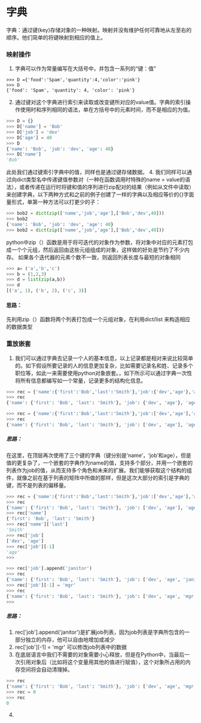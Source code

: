 # 字典
字典：通过键(key)存储对象的一种映射。映射并没有维护任何可靠地从左至右的顺序。他们简单的将键映射到相应的值上。
### 映射操作
1. 字典可以作为常量编写在大括号中，并包含一系列的“键：值”
```pthon
>>> D ={'food':'Spam','quantity':4,'color':'pink'}
>>> D
{'food': 'Spam', 'quantity': 4, 'color': 'pink'}
```
2. 通过键对这个字典进行索引来读取或改变键所对应的value值。字典的索引操作使用时和序列相同的语法，单在方括号中的元素时间，而不是相应的为值。
```python
>>> D = {}
>>> D['name'] = 'Bob'
>>> D['job'] = 'dev'
>>> D['age'] = 40
>>> D
{'name': 'Bob', 'job': 'dev', 'age': 40}
>>> D['name']
'Bob'
```
此处我们通过键索引字典中的值，同样也是通过键存储数据。
4. 我们同样可以通过向dict类型名中传递键值参数对（一种在函数调用时特殊的name = value的语法），或者传递在运行时将键和值的序列进行zip配对的结果（例如从文件中读取）来创建字典，以下两种方式和之前的例子创建了一样的字典以及相应等价的{}字面量形式，单第一种方法可以打更少的子：
```python
>>> bob2 = dict(zip(['name','job','age'],['Bob','dev',40]))
>>> bob2
{'name': 'Bob', 'job': 'dev', 'age': 40}
>>> bob2 = dict(zip(['name','job','age'],['Bob','dev',40]))
```
python中zip（）函数是用于将可迭代的对象作为参数，将对象中对应的元素打包成一个个元组，然后返回由这些元组组成的对象，这样做的好处是节约了不少内存。
如果各个迭代器的元素个数不一致，则返回列表长度与最短的对象相同
```python
>>> a= ('a','b','c')
>>> b = (1,2,3)
>>> d = list(zip(a,b))
>>> d
[('a', 1), ('b', 2), ('c', 3)]
```
#### 思路：
先利用zip（）函数将两个列表打包成一个元组对象，在利用dict/list 来构造相应的数据类型
### 重放嵌套
1. 我们可以通过字典去记录一个人的基本信息，以上记录都是相对来说比较简单的。如下假设所要记录的人的信息更加复杂，比如需要记录名和姓、记录多个职位等，如此一来需要使用python对象嵌套。，如下所示可以通过字典一次性将所有信息都编写如一个常量，记录更多的结构化信息。
```python
>>> rec = {'name':{'first':'Bob','last':'Smith'},'job':{'dev','age'},'age':40.5}
>>> rec
{'name': {'first': 'Bob', 'last': 'Smith'}, 'job': {'dev', 'age'}, 'age': 40.5}

>>> rec = {'name':{'first':'Bob','last':'Smith'},'job':['dev','age'],'age':40.5}
>>> rec
{'name': {'first': 'Bob', 'last': 'Smith'}, 'job': ['dev', 'age'], 'age': 40.5}
```
##### 思路：
在这里，在顶层再次使用了三个键的字典（键分别是‘name’，‘job’和age），但是值的更复杂了，一个嵌套的字典作为name的值，支持多个部分，并用一个嵌套的列表作为job的值，从而支持多个角色和未来的扩展。我们能够获取这个结构的组件，就像之前在基于列表的矩阵中所做的那样，但是这次大部分的索引是字典的键，而不是列表的偏移量。
```python
>>> rec = {'name':{'first':'Bob','last':'Smith'},'job':['dev','age'],'age':40.5}
>>> rec
{'name': {'first': 'Bob', 'last': 'Smith'}, 'job': ['dev', 'age'], 'age': 40.5}
>>> rec['name']
{'first': 'Bob', 'last': 'Smith'}
>>> rec['name']['last']
'Smith'
>>> rec['job']
['dev', 'age']
>>> rec['job'][-1]
'age'
>>>

>>> rec['job'].append('janitor')
>>> rec
{'name': {'first': 'Bob', 'last': 'Smith'}, 'job': ['dev', 'age', 'janitor'], 'age': 40.5}
>>> rec['job'][-1] = 'mgr'
>>> rec
{'name': {'first': 'Bob', 'last': 'Smith'}, 'job': ['dev', 'age', 'mgr'], 'age': 40.5}
>>>
```
##### 思路：
  1.  rec['job'].append('janitor')是扩展job列表，因为job列表是字典所包含的一部分独立的内存，他可以自由地增加或减少
  2. rec['job'][-1] = 'mgr' 可以修改job列表中的数据
2. 在底层语言中我们不需要的对象需要小心释放，但是在Python中，当最后一次引用对象后（比如将这个变量用其他的值进行赋值），这个对象所占用的内存空间将会自动清理掉。
```python
>>> rec
{'name': {'first': 'Bob', 'last': 'Smith'}, 'job': ['dev', 'age', 'mgr'], 'age': 40.5}
>>> rec = 0
>>> rec
0
```
4. 
